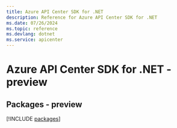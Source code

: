 ```yaml
---
title: Azure API Center SDK for .NET
description: Reference for Azure API Center SDK for .NET
ms.date: 07/26/2024
ms.topic: reference
ms.devlang: dotnet
ms.service: apicenter
---
```

# Azure API Center SDK for .NET - preview
## Packages - preview
[!INCLUDE [packages](api-center-index.md)]